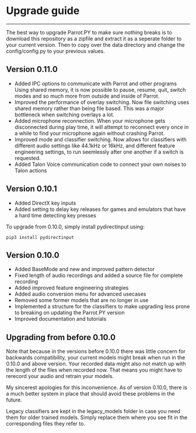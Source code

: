 # Upgrade guide
-----------

The best way to upgrade Parrot.PY to make sure nothing breaks is to download this repository as a zipfile and extract it as a seperate folder to your current version.
Then to copy over the data directory and change the config/config.py to your previous values.

Version 0.11.0
-----

* Added IPC options to communicate with Parrot and other programs
  Using shared memory, it is now possible to pause, resume, quit, switch modes and so much more from outside and inside of Parrot.
* Improved the performance of overlay switching.
  Now file switching uses shared memory rather than being file based. This was a major bottleneck when switching overlays a lot.
* Added microphone reconnection.
  When your microphone gets disconnected during play time, it will attempt to reconnect every once in a while to find your microphone again without crashing Parrot.
* Improved mode and classifier switching. 
  Now allows for classifiers with different audio settings like 44.1kHz or 16kHz, and different feature engineering settings, to run seemlessly after one another if a switch is requested.
* Added Talon Voice communication code to connect your own noises to Talon actions

Version 0.10.1
-----

* Added DirectX key inputs
* Added setting to delay key releases for games and emulators that have a hard time detecting key presses

To upgrade from 0.10.0, simply install pydirectinput using:

```
pip3 install pydirectinput
```

Version 0.10.0
-----
* Added BaseMode and new and improved pattern detector
* Fixed length of audio recordings and added a source file for complete recording
* Added improved feature engineering strategies
* Added audio conversion menu for advanced usecases
* Removed some former models that are no longer in use
* Implemented a structure for the classifiers to make upgrading less prone to breaking on updating the Parrot.PY version
* Improved documentation and tutorials

Upgrading from before 0.10.0
----

Note that because in the versions before 0.10.0 there was little concern for backwards compatibility, your current models might break when run in the 0.10.0 and above version.
Your recorded data might also not match up with the length of the files when recorded now. 
That means you might have to rerecord your audio and retrain your models.

My sincerest apologies for this inconvenience. As of version 0.10.0, there is a much better system in place that should avoid these problems in the future.

Legacy classifiers are kept in the legacy_models folder in case you need them for older trained models.
Simply replace them where you see fit in the corresponding files they refer to.